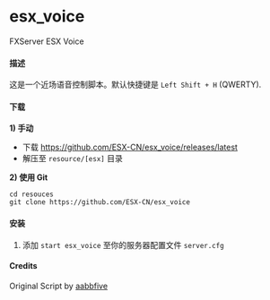 # esx_voice
FXServer ESX Voice


#### 描述
这是一个近场语音控制脚本。默认快捷键是 `Left Shift + H` (QWERTY).

#### 下载

**1) 手动**
- 下载 https://github.com/ESX-CN/esx_voice/releases/latest
- 解压至 `resource/[esx]` 目录

**2) 使用 Git**

```
cd resouces
git clone https://github.com/ESX-CN/esx_voice
```

#### 安装

1) 添加 `start esx_voice` 至你的服务器配置文件 `server.cfg`


#### Credits
Original Script by [aabbfive](https://github.com/aabbfive/voicecontroller)
